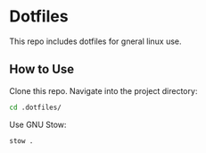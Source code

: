 # Dotfiles

This repo includes dotfiles for gneral linux use.

## How to Use

Clone this repo.
Navigate into the project directory:

```bash
cd .dotfiles/
```

Use GNU Stow:

```bash
stow .
```
